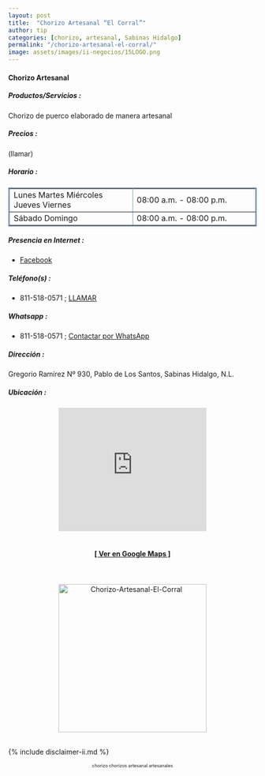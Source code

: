 ```yaml
---
layout: post
title:  "Chorizo Artesanal “El Corral”"
author: tip
categories: [chorizo, artesanal, Sabinas Hidalgo]
permalink: "/chorizo-artesanal-el-corral/"
image: assets/images/ii-negocios/15LOGO.png
---
```

#### Chorizo Artesanal

##### Productos/Servicios :

Chorizo de puerco elaborado de manera artesanal

##### Precios :

(llamar)

##### Horario :

<table border="2" bordercolor="#8299b3" cellpadding="4" cellspacing="5">
<colgroup>
    <col width="50%" />
    <col width="50%" />
</colgroup>
    <tbody>
        <tr>
            <td>Lunes Martes Miércoles Jueves Viernes</td>
            <td>08:00 a.m. - 08:00 p.m.</td>
        </tr>
        <tr>
            <td>Sábado Domingo</td>
            <td>08:00 a.m. - 08:00 p.m.</td>
        </tr>
    </tbody>
</table>

##### Presencia en Internet :

- [Facebook][FB]

##### Teléfono(s) :

- 811-518-0571 ; [LLAMAR][Tel1]

##### Whatsapp :

- 811-518-0571 ; [Contactar por WhatsApp][WA1]


[FB]: https://www.facebook.com/Chorizo-Artesanal-El-Corral-100463651743445/

[Tel1]: tel:+528115180571

[WA1]: https://wa.me/528115180571?text=Hola,%20saludos%20desde%20PiiDO

##### Dirección :

Gregorio Ramírez Nº 930, Pablo de Los Santos, Sabinas Hidalgo, N.L.

##### Ubicación :

<!--..... MAPAS .....-->
<center>
    <iframe allowfullscreen="" aria-hidden="false" frameborder="0" height="250" src="https://www.google.com/maps/embed?pb=!1m18!1m12!1m3!1d3570.365656606191!2d-100.17256994894035!3d26.508361983221473!2m3!1f0!2f0!3f0!3m2!1i1024!2i768!4f13.1!3m3!1m2!1s0x86623eb4b2c66b8f%3A0x3cd865097b95b5de!2sGregorio%20Ram%C3%ADrez%20930%2C%20Pablo%20de%20Los%20Santos%2C%2065210%20Sabinas%20Hidalgo%2C%20N.L.!5e0!3m2!1sen!2smx!4v1598501044480!5m2!1sen!2smx" style="border: 0;" tabindex="0" width="300"></iframe><!--//CAMBIAR : width="300" height="250" acá arriba ^^-->
    <br />
	<br />
	<a href="https://goo.gl/maps/W4CPzuxnXty1FUeM8" target="_blank"><h4>[ Ver en Google Maps ]</h4></a><!--//CAMBIAR únicamente URL aquí-->
	<br />
	<br />
</center>
<!--..... /MAPAS .....-->

<!-- ===== 2da IMAGEN ===== --> 
<center>
    <img src="{{ site.baseurl }}/assets/images/ii-negocios/15producto.png" alt="Chorizo-Artesanal-El-Corral" style="height: 300px;"/>
</center>

<br />

<!-- Disclaimer & palabras clave
================================================== -->
{% include disclaimer-ii.md %}
<center>
	<span style="font-size: xx-small;">
		<!--Palabras Clave-->chorizo chorizos artesanal artesanales 
	</span>
</center>



<!-- END
================================================== -->